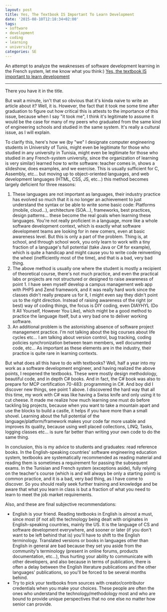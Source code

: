 ```yaml
---
layout: post
title: Yes, The Textbook IS Important To Learn Development
date: '2015-08-10T12:18:34+02:00'
tags:
- software
- development
- coding
- learning
- university
categories: SE
---
```

An attempt to analyze the weaknesses of software development learning in the French system, let me know what you think:)
[Yes, the textbook IS important to learn development](https://www.linkedin.com/pulse/yes-textbook-important-learn-development-yazid-hamdi)

---
There you have it in the title.

But wait a minute, isn't that so obvious that it's kinda naive to write an article about it? Well, it is. However, the fact that it took me some time after graduation to figure out how critical this is attests to the importance of this issue, because when I say "it took me", I think it's legitimate to assume it would be the case for many of my peers who graduated from the same kind of engineering schools and studied in the same system. It's really a cultural issue, as I will explain.

To clarify this, here's how we (by "we" I designate computer engineering students in University of Tunis, might even be legitimate for those who studied in any university in Tunisia, might even be legitimate for those who studied in any French-system university, since the organization of learning is very similar) learned how to write software: teacher comes in, shows a slideshow, does examples, and we exercise. This is usually sufficient for C, Assembly, etc... but moving up to object-oriented languages, and web development languages (HTML, CSS, JS, etc...) this method becomes largely deficient for three reasons:

1. These languages are not important as languages, their industry practice has evolved so much that it is no longer an achievement to just understand the syntax or be able to write some basic code: Platforms (mobile, cloud...), architecture (SOA...), frameworks, best practices, design patterns... these become the real goals when learning these languages. You're not really proficient in a language, more like a whole software development context, which is exactly what software development teams are looking for in new comers, even at basic awareness level. But this is only a part of the problem. Thing is, at school, and through school work, you only learn to work with a tiny fraction of a language's full potential (take Java or C# for example), which is quite a handicap and might cause you to write code reinventing the wheel (inefficiently most of the time), and that is a bad, very bad thing.
2. The above method is usually one where the student is mostly a recipient of theoretical course, there's not much practice, and even the practical labs or projects are not structured or designed to raise awareness of point 1. I have seen myself develop a campus management web app with PHP5 and Zend framework, and it was really hard work since the classes didn't really prepare us for it, I might even say they didn't point us to the right direction. Instead of raising awareness of the right (or best) way of coding things, the focus is DIY coding, even DIAYHYL (Do It All Yourself, However You Like), which might be a good method to practice the language itself, but a very bad one to deliver working software.
3. An additional problem is the astonishing absence of software project management practice. I'm not talking about the big courses about life cycles etc... I am talking about version control, bug tracking, coding policies synchronization between team members, well documented code, etc... As important as these elements are in the industry, their practice is quite rare in learning contexts.

But what does all this have to do with textbooks? Well, half a year into my work as a software development engineer, and having realized the above points, I reopened the textbooks. These were mostly design methodology, beautiful code, and in depth C# books. And in fact, the C# book was also to prepare for MCP certification 70-483: programming in C#. And boy did I discover new things, see point 1 above. I discovered the hard way that all this time, my work with C# was like having a Swiss knife and only using it to cut cheese. It made me realize how much learning one must do before tackling big projects, because when you want to take a mountain apart and use the blocks to build a castle, it helps if you have more than a small shovel. Learning about the full potential of the language/platform/framework makes your code far more usable and improves its quality, because using well placed collections, LINQ, Tasks, logging classes etc... is sure far better than writing your own code to do the same thing.

In conclusion, this is my advice to students and graduates: read reference books. In the English-speaking countries' software engineering education system, textbooks are systematically recommended as reading material and reading them is sometimes a requirement for passing the subsequent exams. In the Tunisian and French system (exceptions aside), fully relying on the teacher's course (which is and will always be only a starting point) is common practice, and it is a bad, very bad thing, as I have come to discover. So you should really seek further training and knowledge and be aware that what you learn in class is but a fraction of what you need to learn to meet the job market requirements.

Also, and these are final subjective recommendations:

* English is your friend. Reading textbooks in English is almost a must, since most (if not all) the technology being dealt with originates in English-speaking countries, mainly the US. It is the language of CS and software development everywhere, and sooner or later (if you don't want to be left behind that is) you'll have to shift to the English terminology. Translated versions or books in languages other than English in general are bad because they set you aside from the community's terminology (present in online forums, products documentation, etc...), thus hurting your ability to communicate with other developers, and also because in terms of publication, there is often a delay between the English literature publications and the other languages' publications, so you'll be forced to be several months behind.
* Try to pick your textbooks from sources with creator/contributor credentials when you make your choices. These people are often the ones who understand the technology/methodology most and who are bound to provide unique perspectives that no one else no matter how senior can provide.